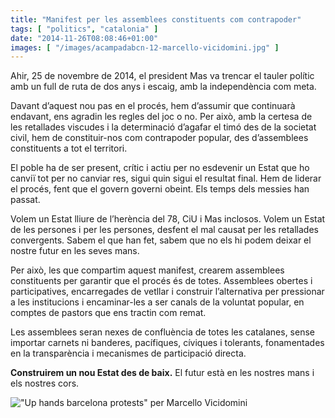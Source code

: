 ```yaml
---
title: "Manifest per les assemblees constituents com contrapoder"
tags: [ "politics", "catalonia" ]
date: "2014-11-26T08:08:46+01:00"
images: [ "/images/acampadabcn-12-marcello-vicidomini.jpg" ]
---
```

Ahir, 25 de novembre de 2014, el president Mas va trencar el tauler polític amb un full de ruta de dos anys i escaig, amb la independència com meta.

Davant d’aquest nou pas en el procés, hem d’assumir que continuarà endavant, ens agradin les regles del joc o no. Per això, amb la certesa de les retallades viscudes i la determinació d’agafar el timó des de la societat civil, hem de constituir-nos com contrapoder popular, des d’assemblees constituents a tot el territori.

El poble ha de ser present, crític i actiu per no esdevenir un Estat que ho canviï tot per no canviar res, sigui quin sigui el resultat final. Hem de liderar el procés, fent que el govern governi obeint. Els temps dels messies han passat.

Volem un Estat lliure de l’herència del 78, CiU i Mas inclosos. Volem un Estat de les persones i per les persones, desfent el mal causat per les retallades convergents. Sabem el que han fet, sabem que no els hi podem deixar el nostre futur en les seves mans.

Per això, les que compartim aquest manifest, crearem assemblees constituents per garantir que el procés és de totes. Assemblees obertes i participatives, encarregades de vetllar i construir l’alternativa per pressionar a les institucions i encaminar-les a ser canals de la voluntat popular, en comptes de pastors que ens tractin com remat.

Les assemblees seran nexes de confluència de totes les catalanes, sense importar carnets ni banderes, pacífiques, cíviques i tolerants, fonamentades en la transparència i mecanismes de participació directa.

**Construirem un nou Estat des de baix.** El futur està en les nostres mans i els nostres cors.

!["Up hands barcelona protests" per Marcello Vicidomini](/images/acampadabcn-12-marcello-vicidomini.jpg)
